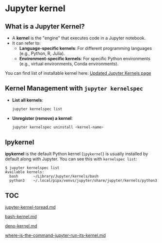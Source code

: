 # Jupyter kernel



## What is a Jupyter Kernel?

- A **kernel** is the "engine" that executes code in a Jupyter notebook.  
- It can refer to:  
  - **Language-specific kernels**: For different programming languages (e.g., Python, R, Julia).  
  - **Environment-specific kernels**: For specific Python environments (e.g., virtual environments, Conda environments).  

 You can find list of installable kernel here:  [Updated Jupyter Kernels page](https://gist.github.com/chronitis/682c4e0d9f663e85e3d87e97cd7d1624) 



## Kernel Management with `jupyter kernelspec`

- **List all kernels**:  

  ```bash
  jupyter kernelspec list
  ```

- **Unregister (remove) a kernel**:  

  ```bash
  jupyter kernelspec uninstall <kernel-name>
  ```




## Ipykernel 

**ipykernel** is the default Python kernel (`ipykernel`) is usually installed by default along with Jupyter.  You can see this with `kernelspec list`:  

```
$ jupyter kernelspec list
Available kernels:
  bash       ~/Library/Jupyter/kernels/bash
  python3    ~/.local/pipx/venvs/jupyter/share/jupyter/kernels/python3
```

  



## TOC

 [jupyter-kernel-toread.md](jupyter-kernel-toread.md) 

 [bash-kernel.md](bash-kernel.md) 

 [deno-kernel.md](deno-kernel.md) 

 [where-is-the-command-jupyter-run-its-kernel.md](where-is-the-command-jupyter-run-its-kernel.md) 
